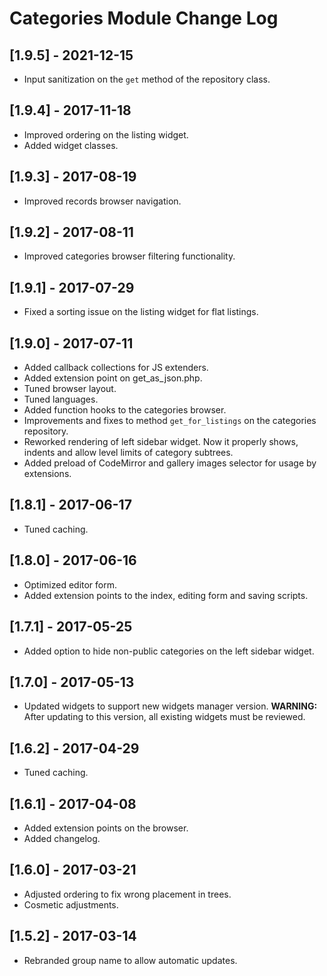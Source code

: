 
# Categories Module Change Log

## [1.9.5] - 2021-12-15

- Input sanitization on the `get` method of the repository class.

## [1.9.4] - 2017-11-18

- Improved ordering on the listing widget.
- Added widget classes.

## [1.9.3] - 2017-08-19

- Improved records browser navigation.

## [1.9.2] - 2017-08-11

- Improved categories browser filtering functionality.

## [1.9.1] - 2017-07-29

- Fixed a sorting issue on the listing widget for flat listings.

## [1.9.0] - 2017-07-11

- Added callback collections for JS extenders.
- Added extension point on get_as_json.php.
- Tuned browser layout.
- Tuned languages.
- Added function hooks to the categories browser.
- Improvements and fixes to method `get_for_listings` on the categories repository.
- Reworked rendering of left sidebar widget. Now it properly shows, indents and allow level limits of category subtrees.
- Added preload of CodeMirror and gallery images selector for usage by extensions.

## [1.8.1] - 2017-06-17

- Tuned caching.

## [1.8.0] - 2017-06-16

- Optimized editor form.
- Added extension points to the index, editing form and saving scripts.

## [1.7.1] - 2017-05-25

- Added option to hide non-public categories on the left sidebar widget.

## [1.7.0] - 2017-05-13

- Updated widgets to support new widgets manager version.
  **WARNING:** After updating to this version, all existing widgets must be reviewed.

## [1.6.2] - 2017-04-29

- Tuned caching.

## [1.6.1] - 2017-04-08

- Added extension points on the browser.
- Added changelog.

## [1.6.0] - 2017-03-21

- Adjusted ordering to fix wrong placement in trees.
- Cosmetic adjustments.

## [1.5.2] - 2017-03-14

- Rebranded group name to allow automatic updates.
